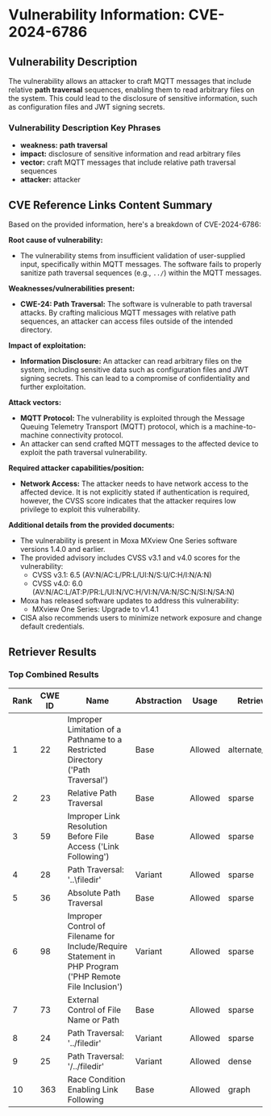 # Vulnerability Information: CVE-2024-6786

## Vulnerability Description
The vulnerability allows an attacker to craft MQTT messages that include relative **path traversal** sequences, enabling them to read arbitrary files on the system. This could lead to the disclosure of sensitive information, such as configuration files and JWT signing secrets.

### Vulnerability Description Key Phrases
- **weakness:** **path traversal**
- **impact:** disclosure of sensitive information and read arbitrary files
- **vector:** craft MQTT messages that include relative path traversal sequences
- **attacker:** attacker

## CVE Reference Links Content Summary
Based on the provided information, here's a breakdown of CVE-2024-6786:

**Root cause of vulnerability:**

- The vulnerability stems from insufficient validation of user-supplied input, specifically within MQTT messages. The software fails to properly sanitize path traversal sequences (e.g., `../`) within the MQTT messages.

**Weaknesses/vulnerabilities present:**

- **CWE-24: Path Traversal:** The software is vulnerable to path traversal attacks. By crafting malicious MQTT messages with relative path sequences, an attacker can access files outside of the intended directory.

**Impact of exploitation:**

- **Information Disclosure:** An attacker can read arbitrary files on the system, including sensitive data such as configuration files and JWT signing secrets. This can lead to a compromise of confidentiality and further exploitation.

**Attack vectors:**

- **MQTT Protocol:** The vulnerability is exploited through the Message Queuing Telemetry Transport (MQTT) protocol, which is a machine-to-machine connectivity protocol.
- An attacker can send crafted MQTT messages to the affected device to exploit the path traversal vulnerability.

**Required attacker capabilities/position:**

- **Network Access:** The attacker needs to have network access to the affected device. It is not explicitly stated if authentication is required, however, the CVSS score indicates that the attacker requires low privilege to exploit this vulnerability.

**Additional details from the provided documents:**

- The vulnerability is present in Moxa MXview One Series software versions 1.4.0 and earlier.
- The provided advisory includes CVSS v3.1 and v4.0 scores for the vulnerability:
    -   CVSS v3.1: 6.5 (AV:N/AC:L/PR:L/UI:N/S:U/C:H/I:N/A:N)
    -   CVSS v4.0: 6.0 (AV:N/AC:L/AT:P/PR:L/UI:N/VC:H/VI:N/VA:N/SC:N/SI:N/SA:N)
- Moxa has released software updates to address this vulnerability:
    - MXview One Series: Upgrade to v1.4.1
- CISA also recommends users to minimize network exposure and change default credentials.

## Retriever Results

### Top Combined Results

| Rank | CWE ID | Name | Abstraction | Usage  | Retrievers | Individual Scores |
|------|--------|------|-------------|-------|------------|-------------------|
| 1 | 22 | Improper Limitation of a Pathname to a Restricted Directory ('Path Traversal') | Base | Allowed | alternate_terms | 1.000 |
| 2 | 23 | Relative Path Traversal | Base | Allowed | sparse | 0.280 |
| 3 | 59 | Improper Link Resolution Before File Access ('Link Following') | Base | Allowed | sparse | 0.232 |
| 4 | 28 | Path Traversal: '..\filedir' | Variant | Allowed | sparse | 0.228 |
| 5 | 36 | Absolute Path Traversal | Base | Allowed | sparse | 0.224 |
| 6 | 98 | Improper Control of Filename for Include/Require Statement in PHP Program ('PHP Remote File Inclusion') | Variant | Allowed | sparse | 0.223 |
| 7 | 73 | External Control of File Name or Path | Base | Allowed | sparse | 0.212 |
| 8 | 24 | Path Traversal: '../filedir' | Variant | Allowed | sparse | 0.211 |
| 9 | 25 | Path Traversal: '/../filedir' | Variant | Allowed | dense | 0.628 |
| 10 | 363 | Race Condition Enabling Link Following | Base | Allowed | graph | 0.002 |

